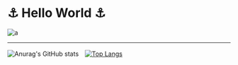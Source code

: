 <h1> ⚓️ Hello World ⚓️</h1>

![a](https://steamuserimages-a.akamaihd.net/ugc/1767070677310130427/CE6460257AEBB3E6282FBE613823DCEAAF7FE8CC/)

---

![Anurag's GitHub stats](https://github-readme-stats.vercel.app/api?username=arisahyper&show_icons=true&theme=radical)　[![Top Langs](https://github-readme-stats.vercel.app/api/top-langs/?username=arisahyper&layout=compact&theme=radical)](https://github.com/arisahyper/github-readme-stats)

